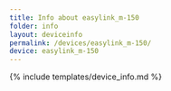 ```yaml
---
title: Info about easylink_m-150
folder: info
layout: deviceinfo
permalink: /devices/easylink_m-150/
device: easylink_m-150
---
```

{% include templates/device_info.md %}
